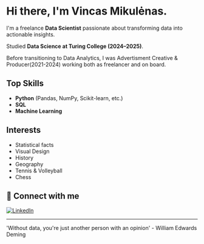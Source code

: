 # Hi there, I'm Vincas Mikulėnas.

I'm a freelance **Data Scientist** passionate about transforming data into actionable insights.

Studied **Data Science at Turing College (2024–2025)**.

Before transitioning to Data Analytics, I was Advertisment Creative & Producer(2021-2024) working both as freelancer and on board.

## Top Skills  
- **Python** (Pandas, NumPy, Scikit-learn, etc.)
- **SQL**
- **Machine Learning**

## Interests  
- Statistical facts
- Visual Design
- History
- Geography
- Tennis & Volleyball  
- Chess

## 👔 Connect with me  
[![LinkedIn](https://img.shields.io/badge/LinkedIn-vincasmikulen%20-blue?logo=linkedin&logoColor=white)](https://www.linkedin.com/in/vincas-mikul%C4%97nas-5a1244159/)

---

'Without data, you're just another person with an opinion' - William Edwards Deming

